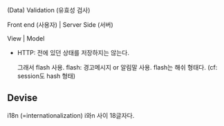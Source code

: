 (Data) Validation (유효성 검사)

Front end (사용자) | Server Side (서버)

 View                        |  Model



* HTTP: 전에 있던 상태를 저장하지는 않는다. 

   그래서 flash 사용.  flash: 경고메시지 or 알림말 사용. flash는 해쉬 형태다. (cf: session도 hash 형태)





## Devise 

i18n (=internationalization) i와n 사이 18글자다. 